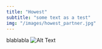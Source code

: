 ```yaml
---
title: "Howest"
subtitle: "some text as a test"
img: "/images/howest_partner.jpg"
---
```

blablabla
![Alt Text](/images/ESN_Leo_logo.png)
